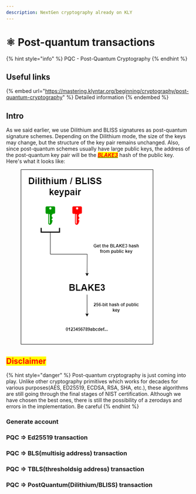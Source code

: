 ```yaml
---
description: NextGen cryptography already on KLY
---
```


# ⚛ Post-quantum transactions

{% hint style="info" %}
PQC - Post-Quantum Cryptography
{% endhint %}

## Useful links

{% embed url="https://mastering.klyntar.org/beginning/cryptography/post-quantum-cryptography" %}
Detailed information
{% endembed %}

## Intro

As we said earlier, we use Dilithium and BLISS signatures as post-quantum signature schemes. Depending on the Dilithium mode, the size of the keys may change, but the structure of the key pair remains unchanged. Also, since post-quantum schemes usually have large public keys, the address of the post-quantum key pair will be the [_<mark style="color:red;">**BLAKE3**</mark>_](https://mastering.klyntar.org/beginning/cryptography/hash-functions) hash of the public key. Here's what it looks like:

<figure><img src="../../.gitbook/assets/Blake3FromPQC.png" alt=""><figcaption></figcaption></figure>

## <mark style="color:red;">Disclaimer</mark>

{% hint style="danger" %}
Post-quantum cryptography is just coming into play. Unlike other cryptography primitives which works for decades for various purposes(AES, ED25519, ECDSA, RSA, SHA, etc.), these algorithms are still going through the final stages of NIST certification. Although we have chosen the best ones, there is still the possibility of a zerodays and errors in the implementation. Be careful
{% endhint %}

### Generate account

### PQC => Ed25519 transaction

### PQC => BLS(multisig address) transaction

### PQC => TBLS(thresholdsig address) transaction

### PQC => PostQuantum(Dilithium/BLISS) transaction
